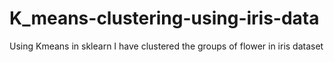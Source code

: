 # K_means-clustering-using-iris-data
Using Kmeans in sklearn I have clustered the groups of flower in iris dataset
